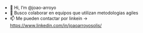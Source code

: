- 👋 Hi, I’m @joao-arroyo
- 💞️ Busco colaborar en equipos que utilizan metodologias agiles
- 📫 Me pueden contactar por linkein -> https://www.linkedin.com/in/joaoarroyosolis/
